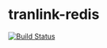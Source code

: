 # tranlink-redis

[![Build Status](https://travis-ci.org/patrick-zhang/translink-redis.svg?branch=master)](https://travis-ci.org/patrick-zhang/translink-redis)
